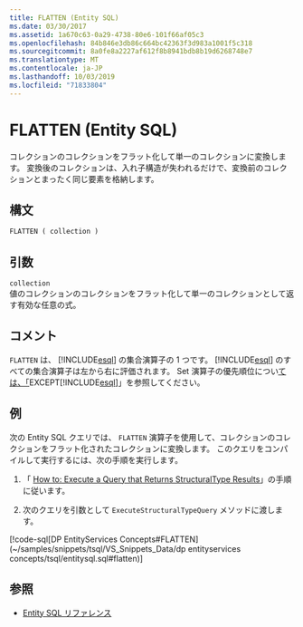 ```yaml
---
title: FLATTEN (Entity SQL)
ms.date: 03/30/2017
ms.assetid: 1a670c63-0a29-4738-80e6-101f66af05c3
ms.openlocfilehash: 84b846e3db86c664bc42363f3d983a1001f5c318
ms.sourcegitcommit: 8a0fe8a2227af612f8b8941bdb8b19d6268748e7
ms.translationtype: MT
ms.contentlocale: ja-JP
ms.lasthandoff: 10/03/2019
ms.locfileid: "71833804"
---
```

# <a name="flatten-entity-sql"></a>FLATTEN (Entity SQL)
コレクションのコレクションをフラット化して単一のコレクションに変換します。 変換後のコレクションは、入れ子構造が失われるだけで、変換前のコレクションとまったく同じ要素を格納します。  
  
## <a name="syntax"></a>構文  
  
```sql  
FLATTEN ( collection )  
```  
  
## <a name="arguments"></a>引数  
 `collection`  
 値のコレクションのコレクションをフラット化して単一のコレクションとして返す有効な任意の式。  
  
## <a name="remarks"></a>コメント  
 `FLATTEN` は、 [!INCLUDE[esql](../../../../../../includes/esql-md.md)] の集合演算子の 1 つです。 [!INCLUDE[esql](../../../../../../includes/esql-md.md)] のすべての集合演算子は左から右に評価されます。 Set 演算子の優先順位につい[ては、「](except-entity-sql.md)EXCEPT[!INCLUDE[esql](../../../../../../includes/esql-md.md)]」を参照してください。  
  
## <a name="example"></a>例  
 次の Entity SQL クエリでは、 `FLATTEN` 演算子を使用して、コレクションのコレクションをフラット化されたコレクションに変換します。 このクエリをコンパイルして実行するには、次の手順を実行します。  
  
1. 「 [How to: Execute a Query that Returns StructuralType Results](../how-to-execute-a-query-that-returns-structuraltype-results.md)」の手順に従います。  
  
2. 次のクエリを引数として `ExecuteStructuralTypeQuery` メソッドに渡します。  
  
 [!code-sql[DP EntityServices Concepts#FLATTEN](~/samples/snippets/tsql/VS_Snippets_Data/dp entityservices concepts/tsql/entitysql.sql#flatten)]  
  
## <a name="see-also"></a>参照

- [Entity SQL リファレンス](entity-sql-reference.md)
